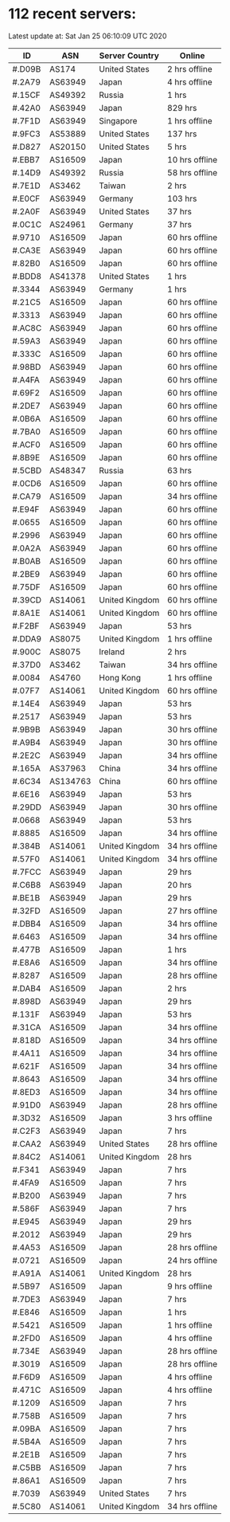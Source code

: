 # 112 recent servers:

Latest update at: Sat Jan 25 06:10:09 UTC 2020

| ID | ASN | Server Country | Online |
| -- | --- | -------------- | ------ |
| #.D09B | AS174 | United States | 2 hrs offline |
| #.2A79 | AS63949 | Japan | 4 hrs offline |
| #.15CF | AS49392 | Russia | 1 hrs |
| #.42A0 | AS63949 | Japan | 829 hrs |
| #.7F1D | AS63949 | Singapore | 1 hrs offline |
| #.9FC3 | AS53889 | United States | 137 hrs |
| #.D827 | AS20150 | United States | 5 hrs |
| #.EBB7 | AS16509 | Japan | 10 hrs offline |
| #.14D9 | AS49392 | Russia | 58 hrs offline |
| #.7E1D | AS3462 | Taiwan | 2 hrs |
| #.E0CF | AS63949 | Germany | 103 hrs |
| #.2A0F | AS63949 | United States | 37 hrs |
| #.0C1C | AS24961 | Germany | 37 hrs |
| #.9710 | AS16509 | Japan | 60 hrs offline |
| #.CA3E | AS63949 | Japan | 60 hrs offline |
| #.82B0 | AS16509 | Japan | 60 hrs offline |
| #.BDD8 | AS41378 | United States | 1 hrs |
| #.3344 | AS63949 | Germany | 1 hrs |
| #.21C5 | AS16509 | Japan | 60 hrs offline |
| #.3313 | AS63949 | Japan | 60 hrs offline |
| #.AC8C | AS63949 | Japan | 60 hrs offline |
| #.59A3 | AS63949 | Japan | 60 hrs offline |
| #.333C | AS16509 | Japan | 60 hrs offline |
| #.98BD | AS63949 | Japan | 60 hrs offline |
| #.A4FA | AS63949 | Japan | 60 hrs offline |
| #.69F2 | AS16509 | Japan | 60 hrs offline |
| #.2DE7 | AS63949 | Japan | 60 hrs offline |
| #.0B6A | AS16509 | Japan | 60 hrs offline |
| #.7BA0 | AS16509 | Japan | 60 hrs offline |
| #.ACF0 | AS16509 | Japan | 60 hrs offline |
| #.8B9E | AS16509 | Japan | 60 hrs offline |
| #.5CBD | AS48347 | Russia | 63 hrs |
| #.0CD6 | AS16509 | Japan | 60 hrs offline |
| #.CA79 | AS16509 | Japan | 34 hrs offline |
| #.E94F | AS63949 | Japan | 60 hrs offline |
| #.0655 | AS16509 | Japan | 60 hrs offline |
| #.2996 | AS63949 | Japan | 60 hrs offline |
| #.0A2A | AS63949 | Japan | 60 hrs offline |
| #.B0AB | AS16509 | Japan | 60 hrs offline |
| #.2BE9 | AS63949 | Japan | 60 hrs offline |
| #.75DF | AS16509 | Japan | 60 hrs offline |
| #.39CD | AS14061 | United Kingdom | 60 hrs offline |
| #.8A1E | AS14061 | United Kingdom | 60 hrs offline |
| #.F2BF | AS63949 | Japan | 53 hrs |
| #.DDA9 | AS8075 | United Kingdom | 1 hrs offline |
| #.900C | AS8075 | Ireland | 2 hrs |
| #.37D0 | AS3462 | Taiwan | 34 hrs offline |
| #.0084 | AS4760 | Hong Kong | 1 hrs offline |
| #.07F7 | AS14061 | United Kingdom | 60 hrs offline |
| #.14E4 | AS63949 | Japan | 53 hrs |
| #.2517 | AS63949 | Japan | 53 hrs |
| #.9B9B | AS63949 | Japan | 30 hrs offline |
| #.A9B4 | AS63949 | Japan | 30 hrs offline |
| #.2E2C | AS63949 | Japan | 34 hrs offline |
| #.165A | AS37963 | China | 34 hrs offline |
| #.6C34 | AS134763 | China | 60 hrs offline |
| #.6E16 | AS63949 | Japan | 53 hrs |
| #.29DD | AS63949 | Japan | 30 hrs offline |
| #.0668 | AS63949 | Japan | 53 hrs |
| #.8885 | AS16509 | Japan | 34 hrs offline |
| #.384B | AS14061 | United Kingdom | 34 hrs offline |
| #.57F0 | AS14061 | United Kingdom | 34 hrs offline |
| #.7FCC | AS63949 | Japan | 29 hrs |
| #.C6B8 | AS63949 | Japan | 20 hrs |
| #.BE1B | AS63949 | Japan | 29 hrs |
| #.32FD | AS16509 | Japan | 27 hrs offline |
| #.DBB4 | AS16509 | Japan | 34 hrs offline |
| #.6463 | AS16509 | Japan | 34 hrs offline |
| #.477B | AS16509 | Japan | 1 hrs |
| #.E8A6 | AS16509 | Japan | 34 hrs offline |
| #.8287 | AS16509 | Japan | 28 hrs offline |
| #.DAB4 | AS16509 | Japan | 2 hrs |
| #.898D | AS63949 | Japan | 29 hrs |
| #.131F | AS63949 | Japan | 53 hrs |
| #.31CA | AS16509 | Japan | 34 hrs offline |
| #.818D | AS16509 | Japan | 34 hrs offline |
| #.4A11 | AS16509 | Japan | 34 hrs offline |
| #.621F | AS16509 | Japan | 34 hrs offline |
| #.8643 | AS16509 | Japan | 34 hrs offline |
| #.8ED3 | AS16509 | Japan | 34 hrs offline |
| #.91D0 | AS63949 | Japan | 28 hrs offline |
| #.3D32 | AS16509 | Japan | 3 hrs offline |
| #.C2F3 | AS63949 | Japan | 7 hrs |
| #.CAA2 | AS63949 | United States | 28 hrs offline |
| #.84C2 | AS14061 | United Kingdom | 28 hrs |
| #.F341 | AS63949 | Japan | 7 hrs |
| #.4FA9 | AS16509 | Japan | 7 hrs |
| #.B200 | AS63949 | Japan | 7 hrs |
| #.586F | AS63949 | Japan | 7 hrs |
| #.E945 | AS63949 | Japan | 29 hrs |
| #.2012 | AS63949 | Japan | 29 hrs |
| #.4A53 | AS16509 | Japan | 28 hrs offline |
| #.0721 | AS16509 | Japan | 24 hrs offline |
| #.A91A | AS14061 | United Kingdom | 28 hrs |
| #.5B97 | AS16509 | Japan | 9 hrs offline |
| #.7DE3 | AS63949 | Japan | 7 hrs |
| #.E846 | AS16509 | Japan | 1 hrs |
| #.5421 | AS16509 | Japan | 1 hrs offline |
| #.2FD0 | AS16509 | Japan | 4 hrs offline |
| #.734E | AS63949 | Japan | 28 hrs offline |
| #.3019 | AS16509 | Japan | 28 hrs offline |
| #.F6D9 | AS16509 | Japan | 4 hrs offline |
| #.471C | AS16509 | Japan | 4 hrs offline |
| #.1209 | AS16509 | Japan | 7 hrs |
| #.758B | AS16509 | Japan | 7 hrs |
| #.09BA | AS16509 | Japan | 7 hrs |
| #.5B4A | AS16509 | Japan | 7 hrs |
| #.2E1B | AS16509 | Japan | 7 hrs |
| #.C5BB | AS16509 | Japan | 7 hrs |
| #.86A1 | AS16509 | Japan | 7 hrs |
| #.7039 | AS63949 | United States | 7 hrs |
| #.5C80 | AS14061 | United Kingdom | 34 hrs offline |

